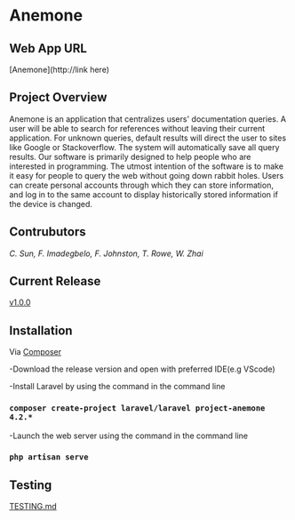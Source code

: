 # Anemone
 
## Web App URL
[Anemone](http://link here)

## Project Overview
Anemone is an application that centralizes users' documentation queries. A user will be able to search for references without leaving their current application. For unknown queries, default results will direct the user to sites like Google or Stackoverflow. The system will automatically save all query results.
Our software is primarily designed to help people who are interested in programming. The utmost intention of the software is to make it easy for people to query the web without going down rabbit holes. Users can create personal accounts through which they can store information, and log in to the same account to display historically stored information if the device is changed. 

## Contrubutors
*C. Sun, F. Imadegbelo, F. Johnston, T. Rowe, W. Zhai*

## Current Release 
[v1.0.0](https://github.com/Capstone-Projects-2022-Spring/project-anemone/releases)


## Installation
Via [Composer](https://getcomposer.org/doc/00-intro.md)

-Download the release version and open with preferred IDE(e.g VScode)

-Install Laravel by using the command in the command line
### `composer create-project laravel/laravel project-anemone 4.2.*`

-Launch the web server using the command in the command line
### `php artisan serve`

## Testing
[TESTING.md](project-anemone/tests/TESTME.md)
